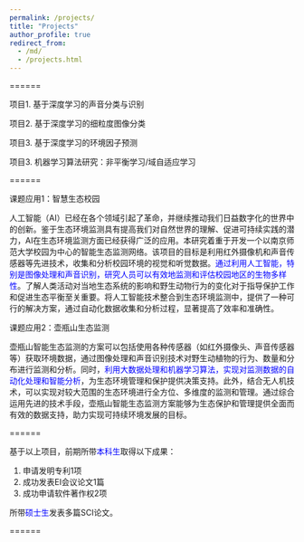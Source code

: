 ```yaml
---
permalink: /projects/
title: "Projects"
author_profile: true
redirect_from: 
  - /md/
  - /projects.html
---
```



======

项目1. 基于深度学习的声音分类与识别

项目2. 基于深度学习的细粒度图像分类

项目3. 基于深度学习的环境因子预测

项目3. 机器学习算法研究：非平衡学习/域自适应学习

======

课题应用1：智慧生态校园

人工智能（AI）已经在各个领域引起了革命，并继续推动我们日益数字化的世界中的创新。鉴于生态环境监测具有提高我们对自然世界的理解、促进可持续实践的潜力，AI在生态环境监测方面已经获得广泛的应用。本研究着重于开发一个以南京师范大学校园为中心的智能生态监测网络。该项目的目标是利用红外摄像机和声音传感器等先进技术，收集和分析校园环境的视觉和听觉数据。<span style="color:blue">通过利用人工智能，特别是图像处理和声音识别，研究人员可以有效地监测和评估校园地区的生物多样性</span>。了解人类活动对当地生态系统的影响和野生动物行为的变化对于指导保护工作和促进生态平衡至关重要。将人工智能技术整合到生态环境监测中，提供了一种可行的解决方案，通过自动化数据收集和分析过程，显著提高了效率和准确性。

课题应用2：壶瓶山生态监测

壶瓶山智能生态监测的方案可以包括使用各种传感器（如红外摄像头、声音传感器等）获取环境数据，通过图像处理和声音识别技术对野生动植物的行为、数量和分布进行监测和分析。同时，<span style="color:blue">利用大数据处理和机器学习算法，实现对监测数据的自动化处理和智能分析</span>，为生态环境管理和保护提供决策支持。此外，结合无人机技术，可以实现对较大范围的生态环境进行全方位、多维度的监测和管理。通过综合运用先进的技术手段，壶瓶山智能生态监测方案能够为生态保护和管理提供全面而有效的数据支持，助力实现可持续环境发展的目标。

======

基于以上项目，前期所带<span style="color:blue">本科生</span>取得以下成果：

1. 申请发明专利1项
2. 成功发表EI会议论文1篇
3. 成功申请软件著作权2项

所带<span style="color:blue">硕士生</span>发表多篇SCI论文。

======



